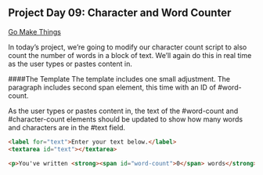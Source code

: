 ## Project Day 09: Character and Word Counter
[Go Make Things](https://gomakethings.com/)

In today’s project, we’re going to modify our character count script to also count the number of words in a block of text. We’ll again do this in real time as the user types or pastes content in.


####The Template
The template includes one small adjustment. The paragraph includes second span element, this time with an ID of #word-count.

As the user types or pastes content in, the text of the #word-count and #character-count elements should be updated to show how many words and characters are in the #text field.


```html
<label for="text">Enter your text below.</label>
<textarea id="text"></textarea>

<p>You've written <strong><span id="word-count">0</span> words</strong> and <strong><span id="character-count">0</span> characters</strong>.</p>
```
